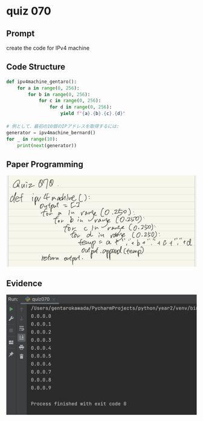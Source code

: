 # quiz 070

## Prompt
create the code for IPv4 machine

## Code Structure
```.py
def ipv4machine_gentaro():
    for a in range(0, 256):
        for b in range(0, 256):
            for c in range(0, 256):
                for d in range(0, 256):
                    yield f"{a}.{b}.{c}.{d}"

# 例として、最初の10個のIPアドレスを取得するには:
generator = ipv4machine_bernard()
for _ in range(10):
    print(next(generator))


```

## Paper Programming
![](quiz070_.jpg)
## Evidence
![](quiz070.png)
